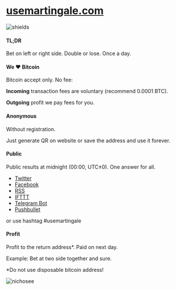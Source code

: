 # [usemartingale.com](http://usemartingale.com/)
![shields](https://rawgit.com/usemartingale/usemartingale.github.io/master/img/version-1.0.0-brightgreen.svg)

#### TL;DR
Bet on left or right side.
Double or lose.
Once a day.

#### We ♥ Bitcoin
Bitcoin accept only. No fee:

**Incoming** transaction fees are voluntary (recommend 0.0001 BTC).

**Outgoing** profit we pay fees for you.

#### Anonymous
Without registration.

Just generate QR on website or save the address and use it forever.

#### Public
Public results at midnight (00:00, UTC±0). One answer for all.

* [Twitter](https://twitter.com/usemartingale)
* [Facebook](https://www.facebook.com/usemartingale)
* [RSS](https://twitrss.me/twitter_user_to_rss/?user=usemartingale)
* [IFTTT](https://ifttt.com/recipes/416898-usemartingale-notification)
* [Telegram Bot](https://telegram.me/usemartingale)
* [Pushbullet](https://www.pushbullet.com/channel?tag=usemartingale)

or use hashtag #usemartingale

#### Profit
Profit to the return address*. Paid on next day.

Example: Bet at two side together and sure.

*Do not use disposable bitcoin address!

![nichosee](/img/nichosee.png)
